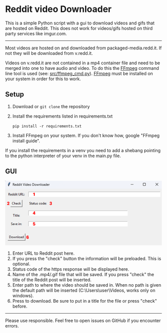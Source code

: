 # Reddit video Downloader 

This is a simple Python script with a gui to download videos and gifs that are hosted on Reddit. This does not work for videos/gifs hosted on third party services like imgur.com.
***
Most videos are hosted on and downloaded from packaged-media.redd.it. If not they will be downloaded from v.redd.it. 

Videos on v.redd.it are not contained in a mp4 container file and need to be merged into one to have audio and video. To do this the [FFmpeg](https://www.ffmpeg.org/) command line tool is used (see: [src/ffmpeg_cmd.py](https://github.com/JustAName3/Reddit-Video-Downloader/blob/master/src/ffmpeg_cmd.py)). [FFmpeg](https://www.ffmpeg.org/) must be installed on your system in order for this to work. 


## Setup
1. Download or `git clone` the repository 

2. Install the requirements listed in requirements.txt

    `pip install -r requirements.txt`

3. Install FFmpeg on your system. If you don't know how, google "FFmpeg install guide".

If you install the requirements in a venv you need to add a shebang pointing to the python interpreter of your venv in the main.py file.

## GUI

![Image not found](gui.PNG)

1. Enter URL to Reddit post here.
2. If you press the "check" button the information will be preloaded. This is optional. 
3. Status code of the https response will be displayed here.
4. Name of the .mp4/.gif file that will be saved. If you press "check" the title of the Reddit post will be inserted.
5. Enter path to where the video should be saved in. When no path is given the default path will be inserted (C:\Users\user\Videos, works only on windows).
6. Press to download. Be sure to put in a title for the file or press "check" before.  
***  

Please use responsible. Feel free to open issues on GitHub if you encounter errors.